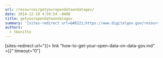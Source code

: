 ```yaml
---
url: /resources/getyouropendataondatagov/
date: 2014-12-10 4:59:54 -0400
title: getyouropendataondatagov
summary: '[sites-redirect url=&#8221;https://www.digitalgov.gov/resources/how-to-get-your-open-data-on-data-gov/&#8221; timeout=&#8221;0&#8243;]'
authors:
  - tbonitto
---
```


[sites-redirect url=&#8221;{{< link "how-to-get-your-open-data-on-data-gov.md" >}}&#8221; timeout=&#8221;0&#8243;]